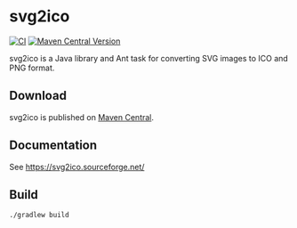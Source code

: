 # svg2ico

[![CI](https://github.com/svg2ico/svg2ico/actions/workflows/ci.yaml/badge.svg)](https://github.com/svg2ico/svg2ico/actions/workflows/ci.yaml)
[![Maven Central Version](https://img.shields.io/maven-central/v/net.sourceforge.svg2ico/svg2ico?label=Maven%20Central)](https://central.sonatype.com/artifact/net.sourceforge.svg2ico/svg2ico)

svg2ico is a Java library and Ant task for converting SVG images to ICO and PNG format.

## Download

svg2ico is published on [Maven Central](https://central.sonatype.com/namespace/net.sourceforge.svg2ico).

## Documentation

See https://svg2ico.sourceforge.net/

## Build

```shell
./gradlew build
```